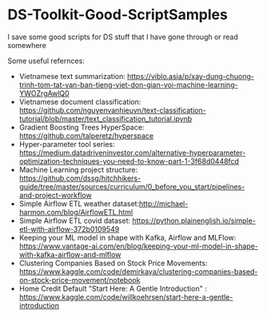 # DS-Toolkit-Good-ScriptSamples

I save some good scripts for DS stuff that I have gone through or read somewhere <br>

Some useful refernces: <br>

- Vietnamese text summarization: https://viblo.asia/p/xay-dung-chuong-trinh-tom-tat-van-ban-tieng-viet-don-gian-voi-machine-learning-YWOZrgAwlQ0
- Vietnamese document classification: https://github.com/nguyenvanhieuvn/text-classification-tutorial/blob/master/text_classification_tutorial.ipynb
- Gradient Boosting Trees HyperSpace: https://github.com/talperetz/hyperspace
- Hyper-parameter tool series: https://medium.datadriveninvestor.com/alternative-hyperparameter-optimization-techniques-you-need-to-know-part-1-3f68d0448fcd
- Machine Learning project structure: https://github.com/dssg/hitchhikers-guide/tree/master/sources/curriculum/0_before_you_start/pipelines-and-project-workflow
- Simple Airflow ETL weather dataset:http://michael-harmon.com/blog/AirflowETL.html
- Simple Airflow ETL covid dataset: https://python.plainenglish.io/simple-etl-with-airflow-372b0109549
- Keeping your ML model in shape with Kafka, Airflow and MLFlow: https://www.vantage-ai.com/en/blog/keeping-your-ml-model-in-shape-with-kafka-airflow-and-mlflow
- Clustering Companies Based on Stock Price Movements: https://www.kaggle.com/code/demirkaya/clustering-companies-based-on-stock-price-movement/notebook
- Home Credit Default "Start Here: A Gentle Introduction" : https://www.kaggle.com/code/willkoehrsen/start-here-a-gentle-introduction
